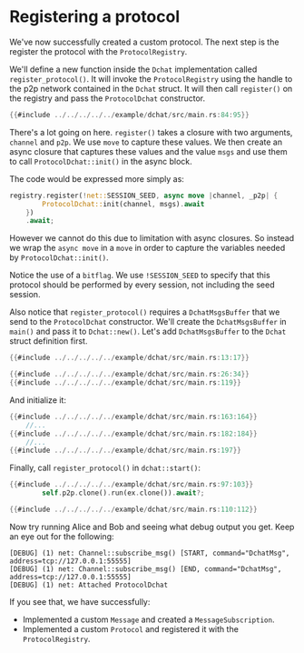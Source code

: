 # Registering a protocol

We've now successfully created a custom protocol. The next step is the
register the protocol with the `ProtocolRegistry`.

We'll define a new function inside the `Dchat` implementation called
`register_protocol()`. It will invoke the `ProtocolRegistry` using the
handle to the p2p network contained in the `Dchat` struct. It will then
call `register()` on the registry and pass the `ProtocolDchat` constructor.

```rust
{{#include ../../../../../example/dchat/src/main.rs:84:95}}
```

There's a lot going on here. `register()` takes a closure with two
arguments, `channel` and `p2p`. We use `move` to capture these values. We
then create an async closure that captures these values and the value
`msgs` and use them to call `ProtocolDchat::init()` in the async block.

The code would be expressed more simply as:

```rust
registry.register(!net::SESSION_SEED, async move |channel, _p2p| {
        ProtocolDchat::init(channel, msgs).await
    })
    .await;
```

However we cannot do this due to limitation with async closures. So
instead we wrap the `async move` in a `move` in order to capture the
variables needed by `ProtocolDchat::init()`.

Notice the use of a `bitflag`. We use `!SESSION_SEED` to specify that
this protocol should be performed by every session, not including the
seed session.

Also notice that `register_protocol()` requires a `DchatMsgsBuffer` that we
send to the `ProtocolDchat` constructor. We'll create the `DchatMsgsBuffer`
in `main()` and pass it to `Dchat::new()`. Let's add `DchatMsgsBuffer` to the
`Dchat` struct definition first.

```rust
{{#include ../../../../../example/dchat/src/main.rs:13:17}}

{{#include ../../../../../example/dchat/src/main.rs:26:34}}
{{#include ../../../../../example/dchat/src/main.rs:119}}
```

And initialize it:

```rust
{{#include ../../../../../example/dchat/src/main.rs:163:164}}
    //...
{{#include ../../../../../example/dchat/src/main.rs:182:184}}
    //...
{{#include ../../../../../example/dchat/src/main.rs:197}}
```

Finally, call `register_protocol()` in `dchat::start()`:

```rust
{{#include ../../../../../example/dchat/src/main.rs:97:103}}
        self.p2p.clone().run(ex.clone()).await?;

{{#include ../../../../../example/dchat/src/main.rs:110:112}}
```
Now try running Alice and Bob and seeing what debug output you get. Keep
an eye out for the following:

```
[DEBUG] (1) net: Channel::subscribe_msg() [START, command="DchatMsg", address=tcp://127.0.0.1:55555]
[DEBUG] (1) net: Channel::subscribe_msg() [END, command="DchatMsg", address=tcp://127.0.0.1:55555]
[DEBUG] (1) net: Attached ProtocolDchat
```

If you see that, we have successfully:

* Implemented a custom `Message` and created a `MessageSubscription`.
* Implemented a custom `Protocol` and registered it with the `ProtocolRegistry`.

